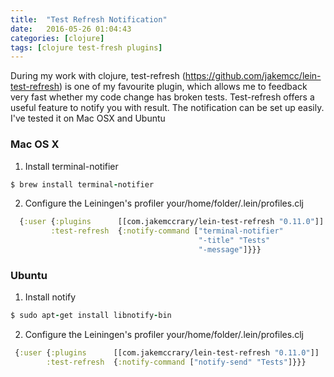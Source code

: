 ```yaml
---
title:  "Test Refresh Notification"
date:   2016-05-26 01:04:43
categories: [clojure]
tags: [clojure test-fresh plugins]
---
```


During my work with clojure, test-refresh (https://github.com/jakemcc/lein-test-refresh) is one of my favourite plugin, which allows me to feedback very fast whether my code change has broken tests. Test-refresh offers a useful feature to notify you with result. The notification can be set up easily. I've tested it on Mac OSX and Ubuntu    

### Mac OS X
1. Install terminal-notifier

``` ruby
$ brew install terminal-notifier
```

2. Configure the Leiningen's profiler your/home/folder/.lein/profiles.clj

```clojure
  {:user {:plugins      [[com.jakemccrary/lein-test-refresh "0.11.0"]]
         :test-refresh  {:notify-command ["terminal-notifier" 
                                          "-title" "Tests"
                                          "-message"]}}}
```

### Ubuntu
1. Install notify

``` ruby
$ sudo apt-get install libnotify-bin
```

2. Configure the Leiningen's profiler your/home/folder/.lein/profiles.clj

```clojure
 {:user {:plugins      [[com.jakemccrary/lein-test-refresh "0.11.0"]]
        :test-refresh  {:notify-command ["notify-send" "Tests"]}}}
```